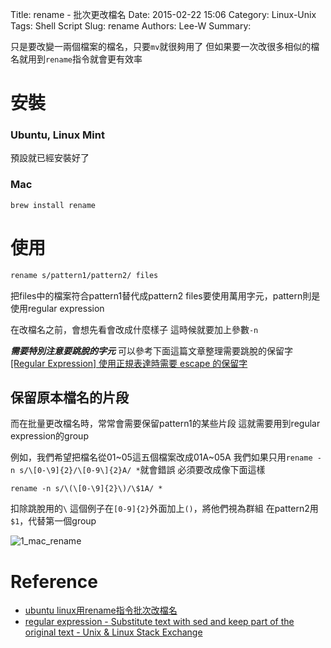 Title: rename - 批次更改檔名
Date: 2015-02-22 15:06
Category: Linux-Unix
Tags: Shell Script
Slug: rename
Authors: Lee-W
Summary: 


只是要改變一兩個檔案的檔名，只要`mv`就很夠用了
但如果要一次改很多相似的檔名就用到`rename`指令就會更有效率
<!--more-->

# 安裝
### Ubuntu, Linux Mint
預設就已經安裝好了

### Mac
```
brew install rename
```

# 使用
```sh
rename s/pattern1/pattern2/ files
```
把files中的檔案符合pattern1替代成pattern2
files要使用萬用字元，pattern則是使用regular expression

在改檔名之前，會想先看會改成什麼樣子
這時候就要加上參數`-n`

***需要特別注意要跳脫的字元***
可以參考下面這篇文章整理需要跳脫的保留字
[[Regular Expression] 使用正規表達時需要 escape 的保留字](http://awei791129.pixnet.net/blog/post/53319618-%5Bregular-expression%5D-使用正規表達時需要-escape-的)

## 保留原本檔名的片段
而在批量更改檔名時，常常會需要保留pattern1的某些片段
這就需要用到regular expression的group

例如，我們希望把檔名從01~05這五個檔案改成01A~05A
我們如果只用`rename -n s/\[0-\9]{2}/\[0-9\]{2}A/ *`就會錯誤
必須要改成像下面這樣
```shell
rename -n s/\(\[0-\9]{2}\)/\$1A/ *
```
扣除跳脫用的`\`
這個例子在`[0-9]{2}`外面加上`()`，將他們視為群組
在pattern2用`$1`，代替第一個group

![1_mac_rename](http://i.imgur.com/h1NV6ro.png)

# Reference
- [ubuntu linux用rename指令批次改檔名](http://mix.bruceli.net/2011/01/ubuntu-linuxrename.html)
- [regular expression - Substitute text with sed and keep part of the original text - Unix & Linux Stack Exchange](http://unix.stackexchange.com/questions/20718/substitute-text-with-sed-and-keep-part-of-the-original-text)
